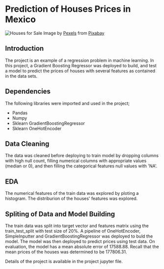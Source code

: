 # Prediction of Houses Prices in Mexico

![Houses for Sale](images/house.jpg)
Image by <a href="https://pixabay.com/users/pexels-2286921/?utm_source=link-attribution&utm_medium=referral&utm_campaign=image&utm_content=1836070">Pexels</a> from <a href="https://pixabay.com//?utm_source=link-attribution&utm_medium=referral&utm_campaign=image&utm_content=1836070">Pixabay</a>

## Introduction

The project is an example of a regression problem in machine learning. In this project, a Gradient Boosting Regressor was deployed to build, and test a model to predict the prices of houses with several features as contained in the data sets.

## Dependencies

The following libraries were imported and used in the project;
* Pandas
* Numpy
* Sklearn GradientBoostingRegressor
* Sklearn OneHotEncoder

## Data Cleaning

The data was cleaned before deploying to train model by dropping columns with high null count, filling numerical columns with appropriate values (median or 0), and then filling the categorical features null values with 'NA'.

## EDA

The numerical features of the train data was explored by ploting a histogram. The distriburion of the houses' features was explored.

## Spliting of Data and Model Building

The train data was split into target vector and features matrix using the train_test_split with test size of 20%. A pipeline of OneHotEncoder, SimpleInputter and GradientBoostingRegressor was deployed to buld the model. The model was then deployed to predict prices using test data. On evaluation, the model has a mean absolute error of 17588.88. Recall that the mean prices of the houses was determined to be 177806.31.

Details of the project is available in the project jupyter file.